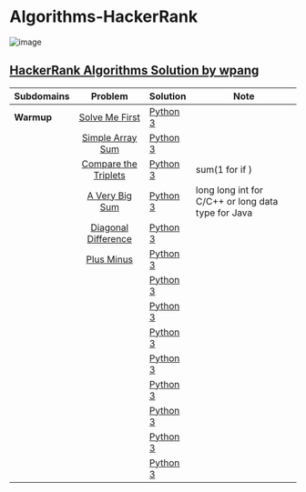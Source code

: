 # Algorithms-HackerRank

![image](https://user-images.githubusercontent.com/42813309/48362809-7cd82380-e672-11e8-8680-4c7550ded3f4.png)

## [HackerRank Algorithms Solution by wpang](https://www.hackerrank.com/domains/algorithms)

|Subdomains       | Problem     | Solution     | Note  |
|:------------- |:-------------:|:-------|-----|
|**Warmup**|[Solve Me First](https://www.hackerrank.com/challenges/solve-me-first/problem)|[Python 3](https://github.com/veagy/Algorithms-HackerRank/blob/master/Warmup/Solve%20Me%20First)||
||[Simple Array Sum](https://www.hackerrank.com/challenges/simple-array-sum/problem)|[Python 3](https://github.com/veagy/Algorithms-HackerRank/blob/master/Warmup/Simple%20Array%20Sum)||
||[Compare the Triplets](https://www.hackerrank.com/challenges/compare-the-triplets/problem)|[Python 3](https://github.com/veagy/Algorithms-HackerRank/blob/master/Warmup/Compare%20the%20Triplets)|sum(1 for  if  )|
||[A Very Big Sum](https://www.hackerrank.com/challenges/a-very-big-sum/problem)|[Python 3](https://github.com/veagy/Algorithms-HackerRank/blob/master/Warmup/A%20Very%20Big%20Sum)|long long int for C/C++ or long data type for Java|
||[Diagonal Difference](https://www.hackerrank.com/challenges/diagonal-difference/problem)|[Python 3](https://github.com/veagy/Algorithms-HackerRank/blob/master/Warmup/Diagonal%20Difference)||
||[Plus Minus](https://www.hackerrank.com/challenges/plus-minus/problem)|[Python 3](https://github.com/veagy/Algorithms-HackerRank/blob/master/Warmup/Plus%20Minus)||
||[]()|[Python 3]()||
||[]()|[Python 3]()||
||[]()|[Python 3]()||
||[]()|[Python 3]()||
||[]()|[Python 3]()||
||[]()|[Python 3]()||
||[]()|[Python 3]()||
||[]()|[Python 3]()||

